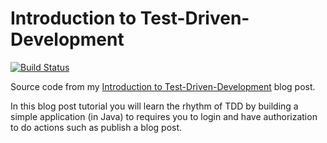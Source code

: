 # Introduction to Test-Driven-Development


[![Build Status](https://travis-ci.org/Adrianvdh/tdd-intro.svg?branch=master)](https://travis-ci.org/Adrianvdh/scholarcoder-tdd-intro) 

Source code from my [Introduction to Test-Driven-Development](http://scholarcoder.com/1392/ttd-intro) blog post.

In this blog post tutorial you will learn the rhythm of TDD by building a simple application (in Java) to requires you
to login and have authorization to do actions such as publish a blog post.

